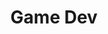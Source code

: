 ---
title: Game Dev
menu:
  sidebar:
    name: Game Dev
    identifier: game-dev-design
    parent: design
    weight: 10
---